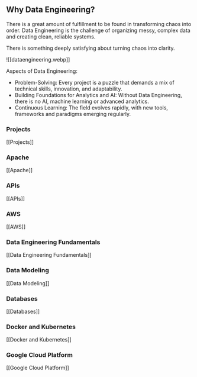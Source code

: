## Why Data Engineering?
There is a great amount of fulfillment to be found in transforming chaos into order. Data Engineering is the challenge of organizing messy, complex data and creating clean, reliable systems. 

There is something deeply satisfying about turning chaos into clarity.

![[dataengineering.webp]]

Aspects of Data Engineering:
- Problem-Solving: Every project is a puzzle that demands a mix of technical skills, innovation, and adaptability.
- Building Foundations for Analytics and AI: Without Data Engineering, there is no AI, machine learning or advanced analytics. 
- Continuous Learning: The field evolves rapidly, with new tools, frameworks and paradigms emerging regularly. 
### Projects
[[Projects]]

### Apache
[[Apache]]

### APIs
[[APIs]]

### AWS
[[AWS]]
### Data Engineering Fundamentals
[[Data Engineering Fundamentals]]


### Data Modeling
[[Data Modeling]]


### Databases
[[Databases]]


### Docker and Kubernetes
[[Docker and Kubernetes]]


### Google Cloud Platform
[[Google Cloud Platform]]






